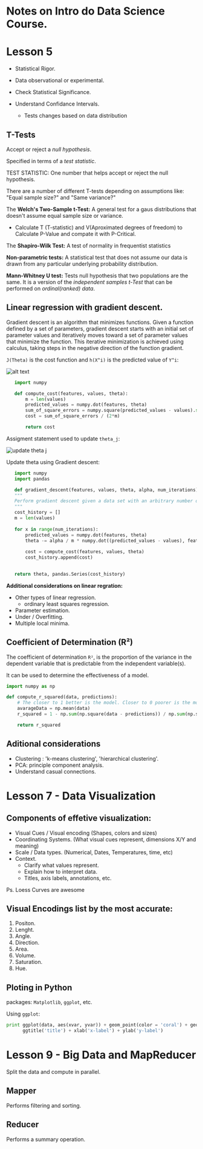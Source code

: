 # Notes on Intro do Data Science Course.

# Lesson 5

* Statistical Rigor.
* Data observational or experimental.
* Check Statistical Significance.
* Understand Confidance Intervals.

    * Tests changes based on data distribution

## T-Tests

Accept or reject a *null hypothesis*.

Specified in terms of a *test statistic*.

TEST STATISTIC: One number that helps accept or reject the null hypothesis.

There are a number of different T-tests depending on assumptions like: "Equal sample size?" and "Same variance?"

The **Welch's Two-Sample t-Test:** A general test for a gaus distributions that doesn't assume equal sample size or variance.

* Calculate T (T-statistic) and V(Aproximated degrees of freedom) to Calculate P-Value and compate it with P-Critical.

The **Shapiro-Wilk Test:** A test of normality in frequentist statistics

**Non-parametric tests:** A statistical test that does not assume our data is drawn from any particular underlying probability distribution.

**Mann-Whitney U test:** Tests null hypothesis that two populations are the same. It is a version of the *independent samples t-Test* that can be performed on *ordinal(ranked) data*.

 ## Linear regression with gradient descent.

Gradient descent is an algorithm that minimizes functions. Given a function defined by a set of parameters, gradient descent starts with an initial set of parameter values and iteratively moves toward a set of parameter values that minimize the function. This iterative minimization is achieved using calculus, taking steps in the negative direction of the function gradient.

`J(Theta)` is the cost function and `h(X^i)` is the predicted value of `Y^i`:

 ![alt text](https://lh3.ggpht.com/ybMIr_Y3W7q8aDRqBVkXVt0UxMhX5Q6O7XOzLzUgmnlpFVLDmj9yLxa0bEB1qPlbET4ItObiUhBMVJ-Xlj-R=s0#w=457&h=112)

 ```python
    import numpy

    def compute_cost(features, values, theta):
        m = len(values)
        predicted_values = numpy.dot(features, theta)
        sum_of_square_errors = numpy.square(predicted_values - values).sum()
        cost = sum_of_square_errors / (2*m)

        return cost
```

 Assigment statement used to update `theta_j`:

 ![update theta j](https://lh4.ggpht.com/GZTmhSbMXpeARDkr30QB0WPiMNiqJmQ1cUA3lidq5ybwPUzQmhY7d-33Izvfk4MDLOJDM_L0wGWKXlRVIRbQ=s0#w=256&h=51)

 Update theta using Gradient descent:

 ```python
    import numpy
    import pandas

    def gradient_descent(features, values, theta, alpha, num_iterations):
    """
    Perform gradient descent given a data set with an arbitrary number of features. Performs num_iterations updates to the elements of theta.
    """
    cost_history = []
    m = len(values)
    
    for x in range(num_iterations):
        predicted_values = numpy.dot(features, theta)
        theta -= alpha / m * numpy.dot((predicted_values - values), features)
        
        cost = compute_cost(features, values, theta)
        cost_history.append(cost)
    

    return theta, pandas.Series(cost_history)
 ```

 **Additional considerations on linear regration:**
  - Other types of linear regression.
    - ordinary least squares regression.
  - Parameter estimation.
  - Under / Overfitting.
  - Multiple local minima.

 ## Coefficient of Determination (R²)

The coefficient of determination `R²`, is the proportion of the variance in the dependent variable that is predictable from the independent variable(s).

It can be used to determine the effectiveness of a model.

```python
import numpy as np

def compute_r_squared(data, predictions):
    # The closer to 1 better is the model. Closer to 0 poorer is the model.
    avarageData = np.mean(data)
    r_squared = 1 - np.sum(np.square(data - predictions)) / np.sum(np.square(data - avarageData))

    return r_squared
```

## Aditional considerations

- Clustering : 'k-means clustering', 'hierarchical clustering'.
- PCA: principle component analysis.
- Understand casual connections.

# Lesson 7 - Data Visualization

## Components of effetive visualization:

- Visual Cues / Visual encoding (Shapes, colors and sizes)
- Coordinating Systems. (What visual cues represent, dimensions X/Y and meaning)
- Scale / Data types. (Numerical, Dates, Temperatures, time, etc)
- Context.
    - Clarify what values represent.
    - Explain how to interpret data.
    - Titles, axis labels, annotations, etc.

Ps. Loess Curves are awesome

## Visual Encodings list by the most accurate:

1. Positon.
2. Lenght.
3. Angle.
4. Direction.
5. Area.
6. Volume.
7. Saturation.
8. Hue.

## Ploting in Python

packages: `Matplotlib`, `ggplot`, etc.

Using `ggplot`:

```python
print ggplot(data, aes(xvar, yvar)) + geom_point(color = 'coral') + geom_line(color='coral') + \
      ggtitle('title') + xlab('x-label') + ylab('y-label')
```

# Lesson 9 - Big Data and MapReducer

Split the data and compute in parallel.

## Mapper

Performs filtering and sorting.

## Reducer

Performs a summary operation.